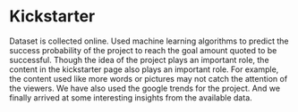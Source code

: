 # Kickstarter

Dataset is collected online. Used machine learning algorithms to predict the success probability of the project to reach the goal amount
quoted to be successful. Though the idea of the project plays an important role, the content in the kickstarter page also plays an 
important role. For example, the content used like more words or pictures may not catch the attention of the viewers. We have also used
the google trends for the project. And we finally arrived at some interesting insights from the available data.
